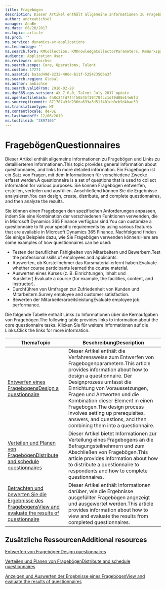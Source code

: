 ```yaml
---
title: Fragebögen
description: Dieser Artikel enthält allgemeine Informationen zu Fragebögen und Links zu detaillierteren Informationen. Ein Fragebogen ist ein Satz von Fragen, mit dem Informationen für verschiedene Zwecke erfasst werden. Sie können Fragebögen entwerfen, erstellen, verteilen und ausfüllen. Anschließend können Sie die Ergebnisse analysieren.
author: andreabichsel
manager: AnnBe
ms.date: 06/20/2017
ms.topic: article
ms.prod: ''
ms.service: dynamics-ax-applications
ms.technology: ''
ms.search.form: KMCollection, KMKnowledgeCollectorParameters, KmWorkspace
audience: Application User
ms.reviewer: anbichse
ms.search.scope: Core, Operations, Talent
ms.custom: 17271
ms.assetid: ba1ad49d-8232-400e-b11f-525423506a3f
ms.search.region: Global
ms.author: anbichse
ms.search.validFrom: 2016-02-28
ms.dyn365.ops.version: AX 7.0.0, Talent July 2017 update
ms.openlocfilehash: 4a8c24fd7f4f50545f39470fcc1df9d88e14e6fd
ms.sourcegitcommit: 871707a3fd236da693a3d51f401eb0cb9d4bae39
ms.translationtype: HT
ms.contentlocale: de-DE
ms.lasthandoff: 12/06/2019
ms.locfileid: "2897165"
---
```

# <a name="questionnaires"></a><span data-ttu-id="d03d7-105">Fragebögen</span><span class="sxs-lookup"><span data-stu-id="d03d7-105">Questionnaires</span></span>

<span data-ttu-id="d03d7-106">Dieser Artikel enthält allgemeine Informationen zu Fragebögen und Links zu detaillierteren Informationen.</span><span class="sxs-lookup"><span data-stu-id="d03d7-106">This topic provides general information about questionnaires, and links to more detailed information.</span></span> <span data-ttu-id="d03d7-107">Ein Fragebogen ist ein Satz von Fragen, mit dem Informationen für verschiedene Zwecke erfasst werden.</span><span class="sxs-lookup"><span data-stu-id="d03d7-107">A questionnaire is a set of questions that is used to collect information for various purposes.</span></span> <span data-ttu-id="d03d7-108">Sie können Fragebögen entwerfen, erstellen, verteilen und ausfüllen. Anschließend können Sie die Ergebnisse analysieren.</span><span class="sxs-lookup"><span data-stu-id="d03d7-108">You can design, create, distribute, and complete questionnaires, and then analyze the results.</span></span> 

<span data-ttu-id="d03d7-109">Sie können einen Fragebogen den spezifischen Anforderungen anpassen, indem Sie eine Kombination der verschiedenen Funktionen verwenden, die in Microsoft Dynamics 365 Finance verfügbar sind.</span><span class="sxs-lookup"><span data-stu-id="d03d7-109">You can customize a questionnaire to fit your specific requirements by using various features that are available in Microsoft Dynamics 365 Finance.</span></span> <span data-ttu-id="d03d7-110">Nachfolgend finden Sie einige Beispiele dazu, wie Sie Fragebögen verwenden können:</span><span class="sxs-lookup"><span data-stu-id="d03d7-110">Here are some examples of how questionnaires can be used:</span></span>

-   <span data-ttu-id="d03d7-111">Testen der beruflichen Fähigkeiten von Mitarbeitern und Bewerbern.</span><span class="sxs-lookup"><span data-stu-id="d03d7-111">Test the professional skills of employees and applicants.</span></span>
-   <span data-ttu-id="d03d7-112">Auswerten, ob Kursteilnehmer das Kursmaterial erlernt haben.</span><span class="sxs-lookup"><span data-stu-id="d03d7-112">Evaluate whether course participants learned the course material.</span></span>
-   <span data-ttu-id="d03d7-113">Auswerten eines Kurses (z. B. Einrichtungen, Inhalt und Kursleiter).</span><span class="sxs-lookup"><span data-stu-id="d03d7-113">Evaluate a course (for example, the facilities, content, and instructor).</span></span>
-   <span data-ttu-id="d03d7-114">Durchführen von Umfragen zur Zufriedenheit von Kunden und Mitarbeitern.</span><span class="sxs-lookup"><span data-stu-id="d03d7-114">Survey employee and customer satisfaction.</span></span>
-   <span data-ttu-id="d03d7-115">Bewerten der Mitarbeiterarbeitsleistung</span><span class="sxs-lookup"><span data-stu-id="d03d7-115">Evaluate employee job performance.</span></span>

<span data-ttu-id="d03d7-116">Die folgende Tabelle enthält Links zu Informationen über die Kernaufgaben von Fragebögen.</span><span class="sxs-lookup"><span data-stu-id="d03d7-116">The following table provides links to information about the core questionnaire tasks.</span></span> <span data-ttu-id="d03d7-117">Klicken Sie für weitere Informationen auf die Links.</span><span class="sxs-lookup"><span data-stu-id="d03d7-117">Click the links for more information.</span></span>

| <span data-ttu-id="d03d7-118">Thema</span><span class="sxs-lookup"><span data-stu-id="d03d7-118">Topic</span></span>| <span data-ttu-id="d03d7-119">Beschreibung</span><span class="sxs-lookup"><span data-stu-id="d03d7-119">Description</span></span>|
|------|------------|
| [<span data-ttu-id="d03d7-120">Entwerfen eines Fragebogens</span><span class="sxs-lookup"><span data-stu-id="d03d7-120">Design a questionnaire</span></span>](design-questionnaires.md)  | <span data-ttu-id="d03d7-121">Dieser Artikel enthält die Verfahrensweise zum Entwerfen von Fragebogenparametern.</span><span class="sxs-lookup"><span data-stu-id="d03d7-121">This article provides information about how to design a questionnaire.</span></span> <span data-ttu-id="d03d7-122">Der Designprozess umfasst die Einrichtung von Voraussetzungen, Fragen und Antworten und die Kombination dieser Element in einen Fragebogen.</span><span class="sxs-lookup"><span data-stu-id="d03d7-122">The design process involves setting up prerequisites, answers, and questions, and then combining them into a questionnaire.</span></span> |
| [<span data-ttu-id="d03d7-123">Verteilen und Planen von Fragebögen</span><span class="sxs-lookup"><span data-stu-id="d03d7-123">Distribute and schedule questionnaires</span></span>](distribute-questionnaires.md)  | <span data-ttu-id="d03d7-124">Dieser Artikel bietet Informationen zur Verteilung eines Fragebogens an die Befragungsteilnehmern und zum Abschließen von Fragebögen.</span><span class="sxs-lookup"><span data-stu-id="d03d7-124">This article provides information about how to distribute a questionnaire to respondents and how to complete questionnaires.</span></span>                                                                       |
| [<span data-ttu-id="d03d7-125">Betrachten und bewerten Sie die Ergebnisse des Fragebogens</span><span class="sxs-lookup"><span data-stu-id="d03d7-125">View and evaluate the results of questionnaire</span></span>](evaluate-questionnaire-results.md) | <span data-ttu-id="d03d7-126">Dieser Artikel enthält Informationen darüber, wie die Ergebnisse ausgefüllter Fragebögen angezeigt und ausgewertet werden.</span><span class="sxs-lookup"><span data-stu-id="d03d7-126">This article provides information about how to view and evaluate the results from completed questionnaires.</span></span>                                                                                        |



<a name="additional-resources"></a><span data-ttu-id="d03d7-127">Zusätzliche Ressourcen</span><span class="sxs-lookup"><span data-stu-id="d03d7-127">Additional resources</span></span>
--------

[<span data-ttu-id="d03d7-128">Entwerfen von Fragebögen</span><span class="sxs-lookup"><span data-stu-id="d03d7-128">Design questionnaires</span></span>](design-questionnaires.md)

[<span data-ttu-id="d03d7-129">Verteilen und Planen von Fragebögen</span><span class="sxs-lookup"><span data-stu-id="d03d7-129">Distribute and schedule questionnaires</span></span>](distribute-questionnaires.md)

[<span data-ttu-id="d03d7-130">Anzeigen und Auswerten der Ergebnisse eines Fragebögen</span><span class="sxs-lookup"><span data-stu-id="d03d7-130">View and evaluate the results of questionnaires</span></span>](evaluate-questionnaire-results.md)

